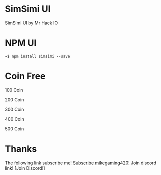 # SimSimi UI
SimSimi UI by Mr Hack IO 
# NPM UI 
```
~$ npm install simsimi --save
```
# Coin Free 
100 Coin 

200 Coin 

300 Coin 

400 Coin

500 Coin
# Thanks 
The following link subscribe me! [Subscribe mikegaming420!](https://youtube.com/@Mike_875)
Join discord link! [Join Discord!]
